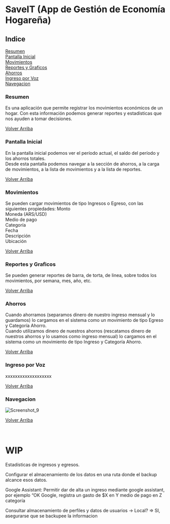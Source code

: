 # SaveIT (App de Gestión de Economía Hogareña)

## Indice
[Resumen](#resumen)  
[Pantalla Inicial](#pantallainicial)  
[Movimientos](#movimientos)  
[Reportes y Graficos](#reportes)  
[Ahorros](#ahorros)  
[Ingreso por Voz](#ingreso-por-voz)  
[Navegacion](#navegacion)

<a name="resumen"/>

### Resumen
Es una aplicación que permite registrar los movimientos económicos de un hogar.
Con esta información podemos generar reportes y estadísticas que nos ayuden a tomar decisiones.

[Volver Arriba](#top)

<a name="pantallainicial"/>

### Pantalla Inicial
En la pantalla inicial podemos ver el período actual, el saldo del período y los ahorros totales.  
Desde esta pantalla podemos navegar a la sección de ahorros, a la carga de movimientos, a la lista de movimientos y a la lista de reportes.

[Volver Arriba](#top)

<a name="movimientos"/>

### Movimientos
Se pueden cargar movimientos de tipo Ingresos o Egreso, con las siguientes propiedades:
Monto  
Moneda (ARS/USD)  
Medio de pago  
Categoría  
Fecha  
Descripción  
Ubicación

[Volver Arriba](#top)

<a name="reportes"/>

### Reportes y Graficos
Se pueden generar reportes de barra, de torta, de linea, sobre todos los movimientos, por semana, mes, año, etc.

[Volver Arriba](#top)

<a name="ahorros"/>

### Ahorros
Cuando ahorramos (separamos dinero de nuestro ingreso mensual y lo guardamos) lo cargamos en el sistema como un movimiento de tipo Egreso y Categoría Ahorro.  
Cuando utilizamos dinero de nuestros ahorros (rescatamos dinero de nuestros ahorros y lo usamos como ingreso mensual) lo cargamos en el sistema como un movimiento de tipo Ingreso y Categoría Ahorro.

[Volver Arriba](#top)

<a name="ingresoporvoz"/>

### Ingreso por Voz
xxxxxxxxxxxxxxxxxxx

[Volver Arriba](#top)

<a name="navegacion"/>

### Navegacion
![Screenshot_9](https://user-images.githubusercontent.com/11811173/125207274-b4535f80-e261-11eb-901f-910a0288c015.jpg)

[Volver Arriba](#top)

<br>

# WIP

Estadísticas de ingresos y egresos.

Configurar el almacenamiento de los datos en una ruta donde el backup alcance esos datos.

Google Assistant: Permitir dar de alta un ingreso mediante google assistant, por ejemplo “OK Google, registra un gasto de $X en Y medio de pago en Z categoría

Consultar almacenamiento de perfiles y datos de usuarios -> Local?
=> SI, asegurarse que se backupee la informacion
